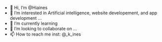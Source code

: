 - 👋 Hi, I’m @Hiaines
- 👀 I’m interested in Artificial intelligence, website developement, and app development ...
- 🌱 I’m currently learning 
- 💞️ I’m looking to collaborate on ...
- 📫 How to reach me inst: @_k_ines

<!---
Hiaines/Hiaines is a ✨ special ✨ repository because its `README.md` (this file) appears on your GitHub profile.
You can click the Preview link to take a look at your changes.
--->
